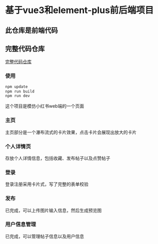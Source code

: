 # 基于vue3和element-plus前后端项目

## 此仓库是前端代码

## 完整代码仓库
[完整代码仓库](https://github.com/Chenxiao2002/TJ_web2024_team8)

### 使用

``` bash
npm update
npm run build
npm run dev
```

这个项目是模仿小红书web端的一个页面

### 主页

主页部分是一个瀑布流式的卡片效果，点击卡片会展现出放大的卡片

### 个人详情页

存放个人详情信息，包括收藏、发布帖子以及点赞帖子

### 登录

登录注册采用卡片式，写了完整的表单校验

### 发布

已完成，可以上传图片输入信息，然后生成预览图

### 用户信息管理

已完成，可以管理帖子信息以及用户信息

